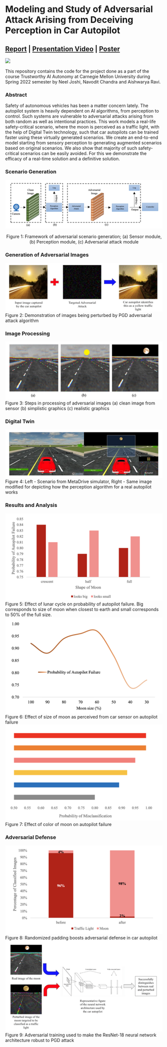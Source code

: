 # Modeling and Study of Adversarial Attack Arising from Deceiving Perception in Car Autopilot

## [Report](https://drive.google.com/file/d/1oDLT-tGFP5JlN1V_EiNY9McwMdqJnAYp/view) | [Presentation Video](https://drive.google.com/file/d/1N5V5YexH3902M-3knspH_3AY7XIzYLH6/view?usp=sharing) | [Poster](https://drive.google.com/file/d/1oSgPL7so0WGtu6o-KZZhvHtjLGk7Jyvf/view)

<img src="figures/demo.gif">

This repository contains the code for the project done as a part of the course Trustworthy AI Autonomy at Carnegie Mellon University during Spring 2022 semester by Neel Joshi, Navodit Chandra and Aishwarya Ravi.

### Abstract
Safety of autonomous vehicles has been a matter concern lately. The autopilot system is heavily dependent on AI algorithms, from perception to control. Such systems are vulnerable to adversarial attacks arising from both random as well as intentional practices. This work models a real-life safety-critical scenario, where the moon is perceived as a traffic light, with the help of Digital Twin technology, such that car autopilots can be trained faster using these virtually generated scenarios. We create an end-to-end model starting from sensory perception to generating augmented scenarios based on original scenarios. We also show that majority of such safety-critical scenarios can be easily avoided. For this we demonstrate the efficacy of a real-time solution and a definitive solution.

### Scenario Generation
<img src="figures/pipeline.png">
<p align="center">
  Figure 1: Framework of adversarial scenario generation; (a) Sensor module, (b) Perception module, (c) Adversarial attack module
 </p>

### Generation of Adversarial Images
<img src="figures/pgd_attack.png">
Figure 2: Demonstration of images being perturbed by PGD adversarial attack algorithm

### Image Processing
<img src="figures/image_processing.png">
Figure 3: Steps in processing of adversarial images (a) clean image from sensor (b) simplistic graphics (c) realistic graphics


### Digital Twin
<img src="figures/digital_twin.png">
Figure 4: Left - Scenario from MetaDrive simulator, Right - Same image modified for depicting how the perception algorithm for a real autopilot works

### Results and Analysis
<img src="figures/lunar_cycle.png">
Figure 5: Effect of lunar cycle on probability of autopilot failure. Big corresponds to size of moon when closest to earth and small corresponds to 50% of the full size.


<img src="figures/size_of_moon.png">
Figure 6: Effect of size of moon as perceived from car sensor on autopilot failure


<img src="figures/color_of_moon.png">
Figure 7: Effect of color of moon on autopilot failure

### Adversarial Defense
<img src="figures/randomized_padding.png">
Figure 8: Randomized padding boosts adversarial defense in car autopilot


<img src="figures/adversarial_training.png">
Figure 9: Adversarial training used to make the ResNet-18 neural network architecture robust to PGD attack
